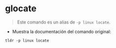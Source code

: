 # glocate

> Este comando es un alias de `-p linux locate`.

- Muestra la documentación del comando original:

`tldr -p linux locate`
